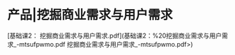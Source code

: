 # 产品|挖掘商业需求与用户需求

[基础课2： 挖掘商业需求与用户需求.pdf](基础课2：%20挖掘商业需求与用户需求_-mtsufpwmo.pdf 挖掘商业需求与用户需求_-mtsufpwmo.pdf>)
